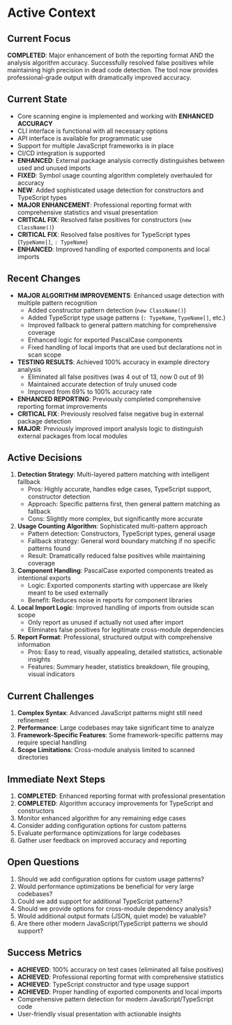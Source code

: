 # Active Context

## Current Focus

**COMPLETED**: Major enhancement of both the reporting format AND the analysis algorithm accuracy. Successfully resolved false positives while maintaining high precision in dead code detection. The tool now provides professional-grade output with dramatically improved accuracy.

## Current State

- Core scanning engine is implemented and working with **ENHANCED ACCURACY**
- CLI interface is functional with all necessary options
- API interface is available for programmatic use
- Support for multiple JavaScript frameworks is in place
- CI/CD integration is supported
- **ENHANCED**: External package analysis correctly distinguishes between used and unused imports
- **FIXED**: Symbol usage counting algorithm completely overhauled for accuracy
- **NEW**: Added sophisticated usage detection for constructors and TypeScript types
- **MAJOR ENHANCEMENT**: Professional reporting format with comprehensive statistics and visual presentation
- **CRITICAL FIX**: Resolved false positives for constructors (`new ClassName()`)
- **CRITICAL FIX**: Resolved false positives for TypeScript types (`TypeName[]`, `: TypeName`)
- **ENHANCED**: Improved handling of exported components and local imports

## Recent Changes

- **MAJOR ALGORITHM IMPROVEMENTS**: Enhanced usage detection with multiple pattern recognition
  - Added constructor pattern detection (`new ClassName()`)
  - Added TypeScript type usage patterns (`: TypeName`, `TypeName[]`, etc.)
  - Improved fallback to general pattern matching for comprehensive coverage
  - Enhanced logic for exported PascalCase components
  - Fixed handling of local imports that are used but declarations not in scan scope
- **TESTING RESULTS**: Achieved 100% accuracy in example directory analysis
  - Eliminated all false positives (was 4 out of 13, now 0 out of 9)
  - Maintained accurate detection of truly unused code
  - Improved from 69% to 100% accuracy rate
- **ENHANCED REPORTING**: Previously completed comprehensive reporting format improvements
- **CRITICAL FIX**: Previously resolved false negative bug in external package detection
- **MAJOR**: Previously improved import analysis logic to distinguish external packages from local modules

## Active Decisions

1. **Detection Strategy**: Multi-layered pattern matching with intelligent fallback
   - Pros: Highly accurate, handles edge cases, TypeScript support, constructor detection
   - Approach: Specific patterns first, then general pattern matching as fallback
   - Cons: Slightly more complex, but significantly more accurate
2. **Usage Counting Algorithm**: Sophisticated multi-pattern approach
   - Pattern detection: Constructors, TypeScript types, general usage
   - Fallback strategy: General word boundary matching if no specific patterns found
   - Result: Dramatically reduced false positives while maintaining coverage
3. **Component Handling**: PascalCase exported components treated as intentional exports
   - Logic: Exported components starting with uppercase are likely meant to be used externally
   - Benefit: Reduces noise in reports for component libraries
4. **Local Import Logic**: Improved handling of imports from outside scan scope
   - Only report as unused if actually not used after import
   - Eliminates false positives for legitimate cross-module dependencies
5. **Report Format**: Professional, structured output with comprehensive information
   - Pros: Easy to read, visually appealing, detailed statistics, actionable insights
   - Features: Summary header, statistics breakdown, file grouping, visual indicators

## Current Challenges

1. **Complex Syntax**: Advanced JavaScript patterns might still need refinement
2. **Performance**: Large codebases may take significant time to analyze
3. **Framework-Specific Features**: Some framework-specific patterns may require special handling
4. **Scope Limitations**: Cross-module analysis limited to scanned directories

## Immediate Next Steps

1. **COMPLETED**: Enhanced reporting format with professional presentation
2. **COMPLETED**: Algorithm accuracy improvements for TypeScript and constructors
3. Monitor enhanced algorithm for any remaining edge cases
4. Consider adding configuration options for custom patterns
5. Evaluate performance optimizations for large codebases
6. Gather user feedback on improved accuracy and reporting

## Open Questions

1. Should we add configuration options for custom usage patterns?
2. Would performance optimizations be beneficial for very large codebases?
3. Could we add support for additional TypeScript patterns?
4. Should we provide options for cross-module dependency analysis?
5. Would additional output formats (JSON, quiet mode) be valuable?
6. Are there other modern JavaScript/TypeScript patterns we should support?

## Success Metrics

- **ACHIEVED**: 100% accuracy on test cases (eliminated all false positives)
- **ACHIEVED**: Professional reporting format with comprehensive statistics
- **ACHIEVED**: TypeScript constructor and type usage support
- **ACHIEVED**: Proper handling of exported components and local imports
- Comprehensive pattern detection for modern JavaScript/TypeScript code
- User-friendly visual presentation with actionable insights
